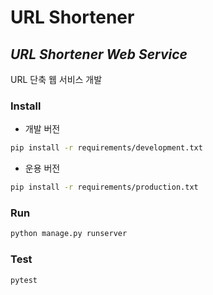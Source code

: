 # URL Shortener

## _URL Shortener Web Service_

URL 단축 웹 서비스 개발

### Install

- 개발 버전

```sh
pip install -r requirements/development.txt
```

- 운용 버전

```sh
pip install -r requirements/production.txt
```

### Run

```sh
python manage.py runserver
```

### Test

```sh
pytest
```
